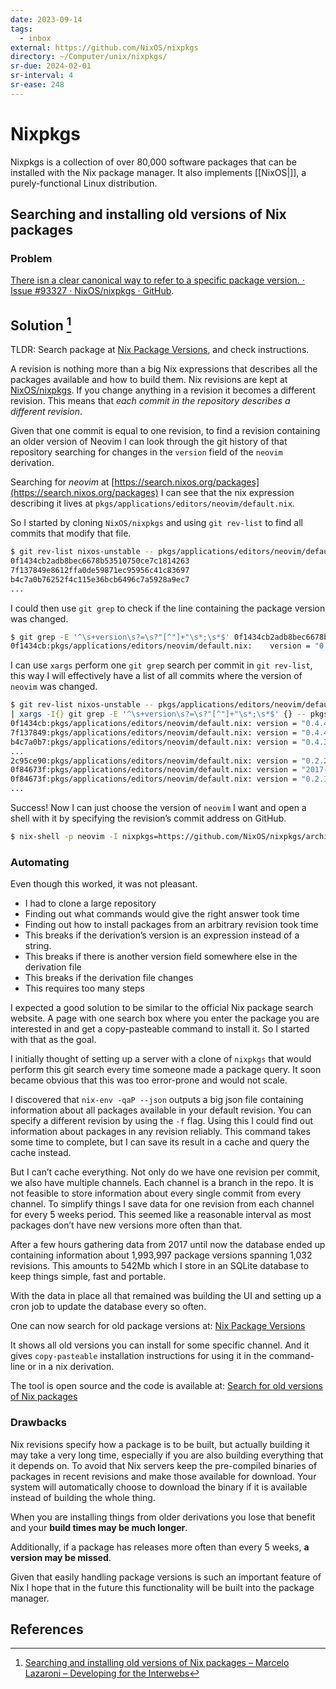 ```yaml
---
date: 2023-09-14
tags:
  - inbox
external: https://github.com/NixOS/nixpkgs
directory: ~/Computer/unix/nixpkgs/
sr-due: 2024-02-01
sr-interval: 4
sr-ease: 248
---
```

# Nixpkgs

Nixpkgs is a collection of over 80,000 software packages that can be installed
with the Nix package manager. It also implements [[NixOS|]], a purely-functional
Linux distribution.

## Searching and installing old versions of Nix packages

### Problem

<!-- TODO: maybe no more actual -->
[There isn a clear canonical way to refer to a specific package version. · Issue
#93327 · NixOS/nixpkgs · GitHub](https://github.com/NixOS/nixpkgs/issues/93327).

## Solution [^1]

TLDR: Search package at [Nix Package
Versions](https://lazamar.co.uk/nix-versions/), and check instructions.

A revision is nothing more than a big Nix expressions that describes all the
packages available and how to build them. Nix revisions are kept at
[NixOS/nixpkgs](https://github.com/NixOS/nixpkgs). If you change anything in a
revision it becomes a different revision. This means that _each commit in the
repository describes a different revision_.

Given that one commit is equal to one revision, to find a revision containing an
older version of Neovim I can look through the git history of that repository
searching for changes in the `version` field of the `neovim` derivation.

Searching for _neovim_ at
[https://search.nixos.org/packages](https://search.nixos.org/packages) I can see
that the nix expression describing it lives at
`pkgs/applications/editors/neovim/default.nix`.

So I started by cloning `NixOS/nixpkgs` and using `git rev-list` to find all
commits that modify that file.

```bash
$ git rev-list nixos-unstable -- pkgs/applications/editors/neovim/default.nix
0f1434cb2adb8bec6678b53510750ce7c1814263
7f137849e8612ffa0de59871ec95956c41c83697
b4c7a0b76252f4c115e36bcb6496c7a5928a9ec7
...
```

I could then use `git grep` to check if the line containing the package version
was changed.

```bash
$ git grep -E '^\s+version\s?=\s?"[^"]+"\s*;\s*$' 0f1434cb2adb8bec6678b53510750ce7c1814263 -- pkgs/applications/editors/neovim/default.nix
0f1434cb:pkgs/applications/editors/neovim/default.nix:    version = "0.4.4";
```

I can use `xargs` perform one `git grep` search per commit in `git rev-list`,
this way I will effectively have a list of all commits where the version of
`neovim` was changed.

```bash
$ git rev-list nixos-unstable -- pkgs/applications/editors/neovim/default.nix\
| xargs -I{} git grep -E '^\s+version\s?=\s?"[^"]+"\s*;\s*$' {} -- pkgs/applications/editors/neovim/default.nix
0f1434cb:pkgs/applications/editors/neovim/default.nix: version = "0.4.4";
7f137849:pkgs/applications/editors/neovim/default.nix: version = "0.4.4";
b4c7a0b7:pkgs/applications/editors/neovim/default.nix: version = "0.4.3";
...
2c95ce90:pkgs/applications/editors/neovim/default.nix: version = "0.2.2";
0f84673f:pkgs/applications/editors/neovim/default.nix: version = "2017-11-05";
0f84673f:pkgs/applications/editors/neovim/default.nix: version = "0.2.1";
...
```

Success! Now I can just choose the version of `neovim` I want and open a shell
with it by specifying the revision’s commit address on GitHub.

```bash
$ nix-shell -p neovim -I nixpkgs=https://github.com/NixOS/nixpkgs/archive/92a047a6c4d46a222e9c323ea85882d0a7a13af8.tar.gz
```

### Automating

Even though this worked, it was not pleasant.

- I had to clone a large repository
- Finding out what commands would give the right answer took time
- Finding out how to install packages from an arbitrary revision took time
- This breaks if the derivation’s version is an expression instead of a string.
- This breaks if there is another version field somewhere else in the derivation
  file
- This breaks if the derivation file changes
- This requires too many steps

I expected a good solution to be similar to the official Nix package search
website. A page with one search box where you enter the package you are
interested in and get a copy-pasteable command to install it. So I started with
that as the goal.

I initially thought of setting up a server with a clone of `nixpkgs` that would
perform this git search every time someone made a package query. It soon became
obvious that this was too error-prone and would not scale.

I discovered that `nix-env -qaP --json` outputs a big json file containing
information about all packages available in your default revision. You can
specify a different revision by using the `-f` flag. Using this I could find out
information about packages in any revision reliably. This command takes some
time to complete, but I can save its result in a cache and query the cache
instead.

But I can’t cache everything. Not only do we have one revision per commit, we
also have multiple channels. Each channel is a branch in the repo. It is not
feasible to store information about every single commit from every channel. To
simplify things I save data for one revision from each channel for every 5 weeks
period. This seemed like a reasonable interval as most packages don’t have new
versions more often than that.

After a few hours gathering data from 2017 until now the database ended up
containing information about 1,993,997 package versions spanning 1,032
revisions. This amounts to 542Mb which I store in an SQLite database to keep
things simple, fast and portable.

With the data in place all that remained was building the UI and setting up a
cron job to update the database every so often.

One can now search for old package versions at:
[Nix Package Versions](https://lazamar.co.uk/nix-versions/)

It shows all old versions you can install for some specific channel. And it
gives `copy-pasteable` installation instructions for using it in the command-line
or in a nix derivation.

The tool is open source and the code is available at:
[Search for old versions of Nix packages](https://github.com/lazamar/nix-package-versions)

### Drawbacks

Nix revisions specify how a package is to be built, but actually building it may
take a very long time, especially if you are also building everything that it
depends on. To avoid that Nix servers keep the pre-compiled binaries of packages
in recent revisions and make those available for download. Your system will
automatically choose to download the binary if it is available instead of
building the whole thing.

When you are installing things from older derivations you lose that benefit and
your **build times may be much longer**.

Additionally, if a package has releases more often than every 5 weeks, **a
version may be missed**.

Given that easily handling package versions is such an important feature of Nix
I hope that in the future this functionality will be built into the package
manager.

## References

[^1]: [Searching and installing old versions of Nix packages – Marcelo Lazaroni – Developing for the Interwebs](https://lazamar.github.io/download-specific-package-version-with-nix/)
